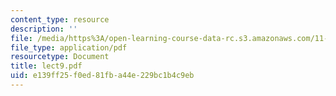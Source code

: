 ```yaml
---
content_type: resource
description: ''
file: /media/https%3A/open-learning-course-data-rc.s3.amazonaws.com/11-947-history-and-theory-of-historic-preservation-spring-2007/e139ff25f0ed81fba44e229bc1b4c9eb_lect9.pdf
file_type: application/pdf
resourcetype: Document
title: lect9.pdf
uid: e139ff25-f0ed-81fb-a44e-229bc1b4c9eb
---
```

